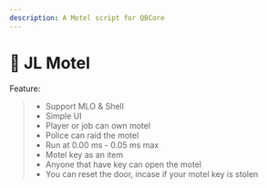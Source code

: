 ```yaml
---
description: A Motel script for QBCore
---
```


# 🏨 JL Motel

Feature:

> * Support MLO & Shell
> * Simple UI
> * Player or job can own motel
> * Police can raid the motel
> * Run at 0.00 ms - 0.05 ms max
> * Motel key as an item
> * Anyone that have key can open the motel
> * You can reset the door, incase if your motel key is stolen
